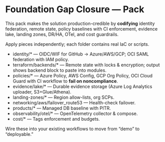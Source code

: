# Foundation Gap Closure — Pack

This pack makes the solution production-credible by **codifying** identity federation, remote state, policy baselines with CI enforcement, evidence lake, landing zones, DR/HA, OTel, and cost guardrails.

Apply pieces independently; each folder contains real IaC or scripts.

- identity/* — OIDC/WIF for GitHub → Azure/AWS/GCP; OCI SAML federation with IAM policy.
- terraform/backends/* — Remote state with locks & encryption; output shows backend block to paste into modules.
- policies/* — Azure Policy, AWS Config, GCP Org Policy, OCI Cloud Guard with CI workflow to **fail on noncompliance**.
- evidence/lake/* — Durable evidence storage (Azure Log Analytics uploader, S3+Glue/Athena).
- landing-zones/* — Region allow-lists, org SCPs.
- networking/aws/failover_route53 — Health-check failover.
- products/* — Managed DB baseline with PITR.
- observability/otel/* — OpenTelemetry collector & compose.
- cost/* — Tags enforcement and budgets.

Wire these into your existing workflows to move from “demo” to “deployable.”
